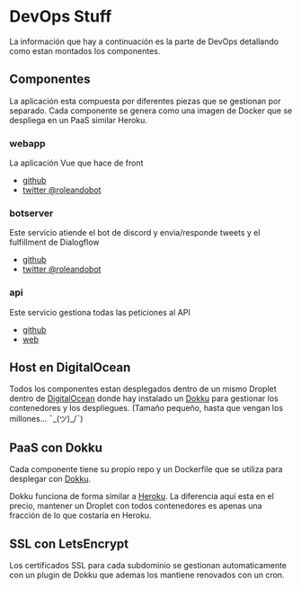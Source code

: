 # DevOps Stuff 

La información que hay a continuación es la parte de DevOps detallando como estan montados los componentes.


## Componentes

La aplicación esta compuesta por diferentes piezas que se gestionan por separado. Cada componente se genera como una imagen de Docker que se despliega en un PaaS similar Heroku.


### webapp
 La aplicación Vue que hace de front

 - [github](https://github.com/rolodromo/webapp)
 - [twitter @roleandobot](https://rolodromo.com)
  
### botserver

 Este servicio atiende el bot de discord y envia/responde tweets y el fulfillment de Dialogflow

 - [github](https://github.com/rolodromo/botserver)
 - [twitter @roleandobot](https://twitter.com/roleandobot)
  
### api
 Este servicio gestiona todas las peticiones al API
 
 - [github](https://github.com/rolodromo/api)
 - [web](https://api.rolodromo.com)
  

## Host en DigitalOcean

Todos los componentes estan desplegados dentro de un mismo Droplet dentro de [DigitalOcean](http://https://digitalocean.com) donde hay instalado un [Dokku](http://dokku.progrium.viewdocs.io) para gestionar los contenedores y los despliegues. (Tamaño pequeño, hasta que vengan los millones... ¯\_(ツ)_/¯)


## PaaS con Dokku

Cada componente tiene su propio repo y un Dockerfile que se utiliza para desplegar con [Dokku](http://dokku.progrium.viewdocs.io).

Dokku funciona de forma similar a [Heroku](https://heroku.com). La diferencia aquí esta en el precio, mantener un Droplet con todos contenedores es apenas una fracción de lo que costaría en Heroku.


## SSL con LetsEncrypt

Los certificados SSL para cada subdominio se gestionan automaticamente con un plugin de Dokku que ademas los mantiene renovados con un cron. 

